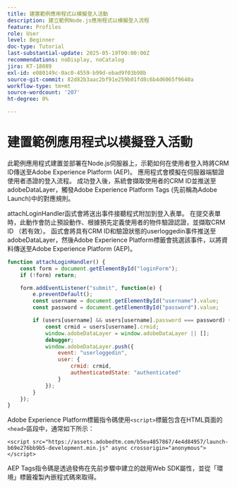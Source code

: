 ```yaml
---
title: 建置範例應用程式以模擬登入活動
description: 建立範例Node.js應用程式以模擬登入流程
feature: Profiles
role: User
level: Beginner
doc-type: Tutorial
last-substantial-update: 2025-05-19T00:00:00Z
recommendations: noDisplay, noCatalog
jira: KT-18089
exl-id: e080149c-0ac0-4559-b99d-ebad9f03b98b
source-git-commit: 82d82b3aac2bf91e259b01fd8c6b4d6065f9640a
workflow-type: tm+mt
source-wordcount: '207'
ht-degree: 0%

---
```


# 建置範例應用程式以模擬登入活動

此範例應用程式建置並部署在Node.js伺服器上，示範如何在使用者登入時將CRM ID傳送至Adobe Experience Platform (AEP)。 應用程式會模擬在伺服器端驗證使用者憑證的登入流程。 成功登入後，系統會擷取使用者的CRM ID並推送至adobeDataLayer，觸發Adobe Experience Platform Tags (先前稱為Adobe Launch)中的對應規則。

attachLoginHandler函式會將送出事件接聽程式附加到登入表單。 在提交表單時，此動作會防止預設動作、根據預先定義使用者的物件驗證認證，並擷取CRM ID （若有效）。 函式會將具有CRM ID和驗證狀態的userloggedin事件推送至adobeDataLayer，然後Adobe Experience Platform標籤會挑選該事件，以將資料傳送至Adobe Experience Platform (AEP)。


```javascript
function attachLoginHandler() {
    const form = document.getElementById("loginForm");
    if (!form) return;

    form.addEventListener("submit", function(e) {
        e.preventDefault();
        const username = document.getElementById("username").value;
        const password = document.getElementById("password").value;

        if (users[username] && users[username].password === password) {
            const crmid = users[username].crmid;
            window.adobeDataLayer = window.adobeDataLayer || [];
            debugger;
            window.adobeDataLayer.push({
                event: "userloggedin",
                user: {
                    crmid: crmid,
                    authenticatedState: "authenticated"
                }
            });
        }
    });
}
```

Adobe Experience Platform標籤指令碼使用`<script>`標籤包含在HTML頁面的`<head>`區段中，通常如下所示：

`<script src="https://assets.adobedtm.com/b5eu4857867/4e4d84957/launch-b69e276bb9b5-development.min.js" async crossorigin="anonymous"></script>`

AEP Tags指令碼是透過發佈在先前步驟中建立的啟用Web SDK屬性，並從「環境」標籤複製內嵌程式碼來取得。
